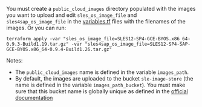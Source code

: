 
You must create a `public_cloud_images` directory populated with the images you want to upload and edit `sles_os_image_file` and `sles4sap_os_image_file` in the [variables.tf](variables.tf) files with the filenames of the images.  Or you can run:

`terraform apply -var "sles_os_image_file=SLES12-SP4-GCE-BYOS.x86_64-0.9.3-Build1.19.tar.gz" -var "sles4sap_os_image_file=SLES12-SP4-SAP-GCE-BYOS.x86_64-0.9.4-Build1.26.tar.gz"`

Notes:
  - The `public_cloud_images` name is defined in the variable `images_path`.
  - By default, the images are uploaded to the bucket `sle-image-store` (the name is defined in the variable `images_path_bucket`). You must make sure that this bucket name is globally unique as defined in the [official documentation](https://cloud.google.com/storage/docs/naming#requirements)